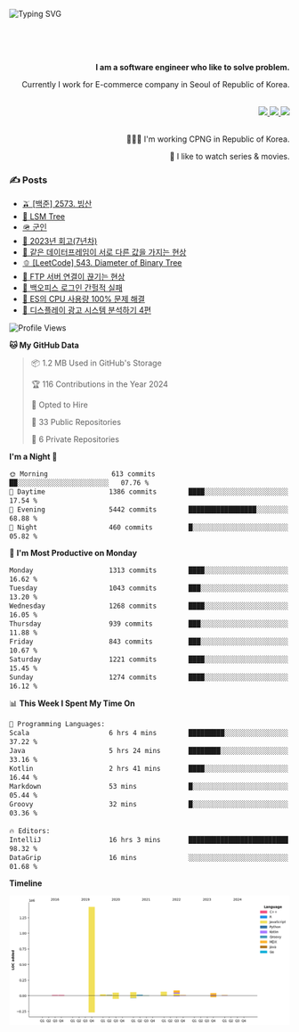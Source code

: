 ![Typing SVG](https://readme-typing-svg.herokuapp.com/?lines=Hello,+I'm+Changkwon+😎&height=150&width=1024&size=40&color=458588&background=282828&center=true&vCenter=true&multiline=false&duration=2000&pause=0)

<div align=right>
  <br/>
  <br/>  
  <br/>
  
  **I am a software engineer who like to solve problem.**<br/>
  
  Currently I work for E-commerce company in Seoul of Republic of Korea.<br/>
  <br/>

  <a href="https://www.linkedin.com/in/spearkkk/" target="_blank">
    <img src="https://img.shields.io/badge/LinkedIn-305D61.svg?&style=for-the-badge&logo=linkedin&logoColor=ffffff&labelColor=305D61&logoWidth=20"/>
  </a>
  <a href="http://spearkkk.dev/en/resume/" target="_blank">
    <img src="https://img.shields.io/badge/resume-305D61.svg?&style=for-the-badge&logo=ReadtheDocs&logoColor=ffffff&labelColor=305D61&logoWidth=20"/>
  </a>
  <a href="https://spearkkk.dev/" target="_blank">
    <img src="https://img.shields.io/badge/blog-305D61.svg?&style=for-the-badge&logo=ReadtheDocs&logoColor=ffffff&labelColor=305D61&logoWidth=20"/>
  </a>
  
  <br/>
  <br/>
  
  👨🏼‍💻 I'm working CPNG in Republic of Korea.
  <br/>
  
  🍿 I like to watch series & movies.
  <br/>

</div>
  
<div align=left>
  
  <div>
    
  ### ✍️ Posts
    
  </div>
  
  <!-- BLOGPOSTS:START -->
- [🫒 [백준] 2573. 빙산](https://spearkkk.dev/%EB%B0%B1%EC%A4%80-2573-%EB%B9%99%EC%82%B0)
- [🌽 LSM Tree](https://spearkkk.dev/lsm-tree)
- [🪖 군인](https://spearkkk.dev/soldier)
- [📝 2023년 회고(7년차)](https://spearkkk.dev/7%EB%85%84%EC%B0%A8-%ED%9A%8C%EA%B3%A0)
- [🍞 같은 데이터프레임이 서로 다른 값을 가지는 현상](https://spearkkk.dev/two-dataframe-have-another-value)
- [🫑 [LeetCode] 543. Diameter of Binary Tree](https://spearkkk.dev/leetcode-543-diameter-of-binary-tree)
- [🍂 FTP 서버 연결이 끊기는 현상](https://spearkkk.dev/ftp-server-connection-failure)
- [🍆 백오피스 로그인 간헐적 실패](https://spearkkk.dev/back-office-login-failure)
- [🧄 ES의 CPU 사용량 100% 문제 해결](https://spearkkk.dev/es-cpu-100-trouble-shooting)
- [🍈 디스플레이 광고 시스템 분석하기 4편](https://spearkkk.dev/display-advertising-system-analysis-4)
<!-- BLOGPOSTS:END -->

  
<!--START_SECTION:waka-->
![Profile Views](http://img.shields.io/badge/Profile%20Views-1-blue)

**🐱 My GitHub Data** 

> 📦 1.2 MB Used in GitHub's Storage 
 > 
> 🏆 116 Contributions in the Year 2024
 > 
> 💼 Opted to Hire
 > 
> 📜 33 Public Repositories 
 > 
> 🔑 6 Private Repositories 
 > 
**I'm a Night 🦉** 

```text
🌞 Morning                613 commits         ██░░░░░░░░░░░░░░░░░░░░░░░   07.76 % 
🌆 Daytime                1386 commits        ████░░░░░░░░░░░░░░░░░░░░░   17.54 % 
🌃 Evening                5442 commits        █████████████████░░░░░░░░   68.88 % 
🌙 Night                  460 commits         █░░░░░░░░░░░░░░░░░░░░░░░░   05.82 % 
```
📅 **I'm Most Productive on Monday** 

```text
Monday                   1313 commits        ████░░░░░░░░░░░░░░░░░░░░░   16.62 % 
Tuesday                  1043 commits        ███░░░░░░░░░░░░░░░░░░░░░░   13.20 % 
Wednesday                1268 commits        ████░░░░░░░░░░░░░░░░░░░░░   16.05 % 
Thursday                 939 commits         ███░░░░░░░░░░░░░░░░░░░░░░   11.88 % 
Friday                   843 commits         ███░░░░░░░░░░░░░░░░░░░░░░   10.67 % 
Saturday                 1221 commits        ████░░░░░░░░░░░░░░░░░░░░░   15.45 % 
Sunday                   1274 commits        ████░░░░░░░░░░░░░░░░░░░░░   16.12 % 
```


📊 **This Week I Spent My Time On** 

```text
💬 Programming Languages: 
Scala                    6 hrs 4 mins        █████████░░░░░░░░░░░░░░░░   37.22 % 
Java                     5 hrs 24 mins       ████████░░░░░░░░░░░░░░░░░   33.16 % 
Kotlin                   2 hrs 41 mins       ████░░░░░░░░░░░░░░░░░░░░░   16.44 % 
Markdown                 53 mins             █░░░░░░░░░░░░░░░░░░░░░░░░   05.44 % 
Groovy                   32 mins             █░░░░░░░░░░░░░░░░░░░░░░░░   03.36 % 

🔥 Editors: 
IntelliJ                 16 hrs 3 mins       █████████████████████████   98.32 % 
DataGrip                 16 mins             ░░░░░░░░░░░░░░░░░░░░░░░░░   01.68 % 
```

**Timeline**

![Lines of Code chart](https://raw.githubusercontent.com/spearkkk/spearkkk/main/assets/bar_graph.png)


<!--END_SECTION:waka-->
</div>

